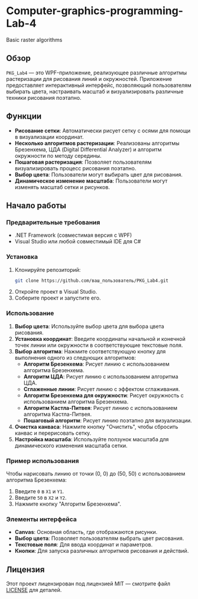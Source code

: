 # Computer-graphics-programming-Lab-4
 Basic raster algorithms

## Обзор

`PKG_Lab4` — это WPF-приложение, реализующее различные алгоритмы растеризации для рисования линий и окружностей. Приложение предоставляет интерактивный интерфейс, позволяющий пользователям выбирать цвета, настраивать масштаб и визуализировать различные техники рисования поэтапно.

## Функции

- **Рисование сетки**: Автоматически рисует сетку с осями для помощи в визуализации координат.
- **Несколько алгоритмов растеризации**: Реализованы алгоритмы Брезенхема, ЦДА (Digital Differential Analyzer) и алгоритм окружности по методу середины.
- **Пошаговая растеризация**: Позволяет пользователям визуализировать процесс рисования поэтапно.
- **Выбор цвета**: Пользователи могут выбирать цвет для рисования.
- **Динамическое изменение масштаба**: Пользователи могут изменять масштаб сетки и рисунков.

## Начало работы

### Предварительные требования

- .NET Framework (совместимая версия с WPF)
- Visual Studio или любой совместимый IDE для C#

### Установка

1. Клонируйте репозиторий:
   ```bash
   git clone https://github.com/ваш_пользователь/PKG_Lab4.git
   ```
2. Откройте проект в Visual Studio.
3. Соберите проект и запустите его.

### Использование

1. **Выбор цвета**: Используйте выбор цвета для выбора цвета рисования.
2. **Установка координат**: Введите координаты начальной и конечной точек линии или окружности в соответствующие текстовые поля.
3. **Выбор алгоритма**: Нажмите соответствующую кнопку для выполнения одного из следующих алгоритмов:
   - **Алгоритм Брезенхема**: Рисует линию с использованием алгоритма Брезенхема.
   - **Алгоритм ЦДА**: Рисует линию с использованием алгоритма ЦДА.
   - **Сглаженные линии**: Рисует линию с эффектом сглаживания.
   - **Алгоритм Брезенхема для окружности**: Рисует окружность с использованием алгоритма Брезенхема.
   - **Алгоритм Кастла-Питвея**: Рисует линию с использованием алгоритма Кастла-Питвея.
   - **Пошаговый алгоритм**: Рисует линию поэтапно для визуализации.
4. **Очистка канваса**: Нажмите кнопку "Очистить", чтобы сбросить канвас и перерисовать сетку.
5. **Настройка масштаба**: Используйте ползунок масштаба для динамического изменения масштаба сетки.

### Пример использования

Чтобы нарисовать линию от точки (0, 0) до (50, 50) с использованием алгоритма Брезенхема:

1. Введите `0` в `X1` и `Y1`.
2. Введите `50` в `X2` и `Y2`.
3. Нажмите кнопку "Алгоритм Брезенхема".

### Элементы интерфейса

- **Canvas**: Основная область, где отображаются рисунки.
- **Выбор цвета**: Позволяет пользователям выбрать цвет рисования.
- **Текстовые поля**: Для ввода координат и параметров.
- **Кнопки**: Для запуска различных алгоритмов рисования и действий.

## Лицензия

Этот проект лицензирован под лицензией MIT — смотрите файл [LICENSE](LICENSE) для деталей.
